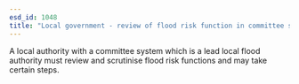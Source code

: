 ```yaml
---
esd_id: 1048
title: "Local government - review of flood risk function in committee system"
---
```


A local authority with a committee system which is a lead local flood authority must review and scrutinise flood risk functions and may take certain steps.

